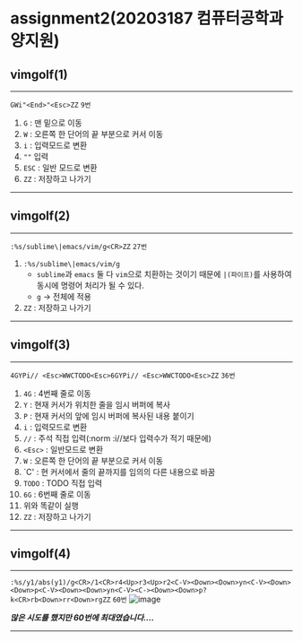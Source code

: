 # assignment2(20203187 컴퓨터공학과 양지원)

## vimgolf(1)
---
`GWi"<End>"<Esc>ZZ` `9번`
1) `G` : 맨 밑으로 이동
2) `W` : 오른쪽 한 단어의 끝 부분으로 커서 이동
3) `i` : 입력모드로 변환
4) `""` 입력
5) `ESC` : 일반 모드로 변환
6) `ZZ` : 저장하고 나가기
---

## vimgolf(2)
---
`:%s/sublime\|emacs/vim/g<CR>ZZ` `27번`
1) `:%s/sublime\|emacs/vim/g`
    * `sublime`과 `emacs` 둘 다 `vim`으로 치환하는 것이기 때문에 `|(파이프)`를 사용하여 동시에 명령어 처리가 될 수 있다.
    * `g` -> 전체에 적용
3) `ZZ` : 저장하고 나가기
---

## vimgolf(3)
---
`4GYPi// <Esc>WWCTODO<Esc>6GYPi// <Esc>WWCTODO<Esc>ZZ` `36번`
1) `4G` : 4번째 줄로 이동
2) `Y` : 현재 커서가 위치한 줄을 임시 버퍼에 복사
3) `P` : 현재 커서의 앞에 임시 버퍼에 복사된 내용 붙이기
4) `i` : 입력모드로 변환
5) `//` : 주석 직접 입력(:norm :i//보다 입력수가 적기 때문에)
6) `<Esc>` : 일반모드로 변환
7) `W` : 오른쪽 한 단어의 끝 부분으로 커서 이동
8) `C' : 현 커서에서 줄의 끝까지를 임의의 다른 내용으로 바꿈
9) `TODO` : TODO 직접 입력
10) `6G` : 6번째 줄로 이동
11) 위와 똑같이 실행
12) `ZZ` : 저장하고 나가기
---

## vimgolf(4)
---
`:%s/y1/abs(y1)/g<CR>/1<CR>r4<Up>r3<Up>r2<C-V><Down><Down>yn<C-V><Down><Down>p<C-V><Down><Down>yn<C-V><C-><Down><Down>p?k<CR>rb<Down>rr<Down>rgZZ` `60번`
![image](https://user-images.githubusercontent.com/66530743/144385868-758d197f-0522-4270-9fcd-8022cdb288fa.png)

***많은 시도를 했지만 60번에 최대였습니다....***

---
